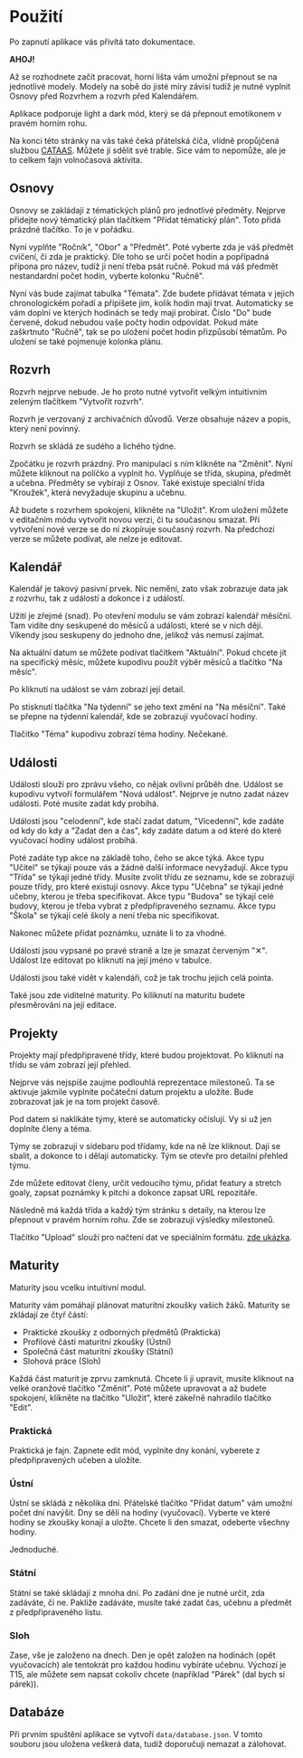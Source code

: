 # Použití

Po zapnutí aplikace vás přivítá tato dokumentace.

**AHOJ!**

Až se rozhodnete začít pracovat, horní lišta vám umožní přepnout se na
jednotlivé modely.
Modely na sobě do jisté míry závisí tudíž je nutné vyplnit Osnovy před Rozvrhem
a rozvrh před Kalendářem.

Aplikace podporuje light a dark mód, který se dá přepnout emotikonem v pravém
horním rohu.

Na konci této stránky na vás také čeká přátelská číča,
vlídně propůjčená službou
[CATAAS](https://cataas.com/).
Můžete jí sdělit své trable.
Sice vám to nepomůže, ale je to celkem fajn volnočasová aktivita.

## Osnovy

Osnovy se zakládají z tématických plánů pro jednotlivé předměty.
Nejprve přidejte nový tématický plán tlačítkem "Přidat tématický plán".
Toto přidá prázdné tlačítko.
To je v pořádku.

Nyní vyplňte "Ročník", "Obor" a "Předmět".
Poté vyberte zda je váš předmět cvičení, či zda je praktický.
Dle toho se určí počet hodin a popřípadná přípona pro název, tudíž ji není
třeba psát ručně.
Pokud má váš předmět nestandardní počet hodin, vyberte kolonku "Ručně".

Nyní vás bude zajímat tabulka "Témata".
Zde budete přidávat témata v jejich chronologickém pořadí a připíšete jim, kolik
hodin mají trvat.
Automaticky se vám doplní ve kterých hodinách se tedy mají probírat.
Číslo "Do" bude červené, dokud nebudou vaše počty hodin odpovídat.
Pokud máte zaškrtnuto "Ručně", tak se po uložení počet hodin přizpůsobí
tématům.
Po uložení se také pojmenuje kolonka plánu.

## Rozvrh

Rozvrh nejprve nebude.
Je ho proto nutné vytvořit velkým intuitivním zeleným tlačítkem
"Vytvořit rozvrh".

Rozvrh je verzovaný z archivačních důvodů.
Verze obsahuje název a popis, který není povinný.

Rozvrh se skládá ze sudého a lichého týdne.

Zpočátku je rozvrh prázdný.
Pro manipulaci s ním klikněte na "Změnit".
Nyní můžete kliknout na políčko a vyplnit ho.
Vyplňuje se třída, skupina, předmět a učebna.
Předměty se vybírají z Osnov.
Také existuje speciální třída "Kroužek", která nevyžaduje skupinu a
učebnu.

Až budete s rozvrhem spokojeni, klikněte na "Uložit".
Krom uložení můžete v editačním módu vytvořit novou verzi, či tu současnou
smazat.
Při vytvoření nové verze se do ní zkopíruje současný rozvrh.
Na předchozí verze se můžete podívat, ale nelze je editovat.

## Kalendář

Kalendář je takový pasivní prvek.
Nic nemění, zato však zobrazuje data jak z rozvrhu, tak z událostí a
dokonce i z událostí.

Užití je zřejmé (snad).
Po otevření modulu se vám zobrazí kalendář měsíční.
Tam vidíte dny seskupené do měsíců a události, které se v nich dějí.
Víkendy jsou seskupeny do jednoho dne, jelikož vás nemusí zajímat.

Na aktuální datum se můžete podívat tlačítkem "Aktuální".
Pokud chcete jít na specifický měsíc, můžete kupodivu použít výběr měsíců a
tlačítko "Na měsíc".

Po kliknutí na událost se vám zobrazí její detail.

Po stisknutí tlačítka "Na týdenní" se jeho text změní na "Na měsíční".
Také se přepne na týdenní kalendář, kde se zobrazují vyučovací hodiny.

Tlačítko "Téma" kupodivu zobrazí téma hodiny.
Nečekané.

## Události

Události slouží pro zprávu všeho, co nějak ovlivní průběh dne.
Událost se kupodivu vytvoří formulářem "Nová událost".
Nejprve je nutno zadat název události.
Poté musíte zadat kdy probíhá.

Události jsou "celodenní", kde stačí zadat datum,
"Vícedenní", kde zadáte od kdy do kdy a "Zadat den a čas", kdy zadáte datum
a od které do které vyučovací hodiny událost probíhá.

Poté zadáte typ akce na základě toho, čeho se akce týká.
Akce typu "Učitel" se týkají pouze vás a žádné další informace nevyžadují.
Akce typu "Třída" se týkají jedné třídy.
Musíte zvolit třídu ze seznamu, kde se zobrazují pouze třídy, pro které existují
osnovy.
Akce typu "Učebna" se týkají jedné učebny, kterou je třeba specifikovat.
Akce typu "Budova" se týkají celé budovy, kterou je třeba vybrat z
předpřipraveného seznamu.
Akce typu "Škola" se týkají celé školy a není třeba nic specifikovat.

Nakonec můžete přidat poznámku, uznáte li to za vhodné.

Události jsou vypsané po pravé straně a lze je smazat červeným "✕".
Událost lze editovat po kliknutí na její jméno v tabulce.

Události jsou také vidět v kalendáři, což je tak trochu jejich celá pointa.

Také jsou zde viditelné maturity. Po kiliknutí na maturitu budete přesměrováni
na její editace.

## Projekty

Projekty mají předpřipravené třídy, které budou projektovat.
Po kliknutí na třídu se vám zobrazí její přehled.

Nejprve vás nejspíše zaujme podlouhlá reprezentace milestoneů.
Ta se aktivuje jakmile vyplníte počáteční datum projektu a uložíte.
Bude zobrazovat jak je na tom projekt časově.

Pod datem si naklikáte týmy, které se automaticky očíslují.
Vy si už jen doplníte členy a téma.

Týmy se zobrazují v sidebaru pod třídamy, kde na ně lze kliknout.
Dají se sbalit, a dokonce to i dělají automaticky.
Tým se otevře pro detailní přehled týmu.

Zde můžete editovat členy, určit vedoucího týmu, přidat featury a stretch goaly,
zapsat poznámky k pitchi a dokonce zapsat URL repozitáře.

Následně má každá třída a každý tým stránku s detaily, na kterou lze přepnout
v pravém horním rohu.
Zde se zobrazují výsledky milestoneů.

Tlačítko "Upload" slouží pro načtení dat ve speciálním formátu.
[zde ukázka](example-project-sample.txt).

## Maturity

Maturity jsou vcelku intuitivní modul.

Maturity vám pomáhají plánovat maturitní zkoušky vašich žáků.
Maturity se zkládají ze čtyř částí:

* Praktické zkoušky z odborných předmětů (Praktická)
* Profilové části maturitní zkoušky (Ústní)
* Společná část maturitní zkoušky (Státní)
* Slohová práce (Sloh)

Každá část maturit je zprvu zamknutá.
Chcete li jí upravit, musíte kliknout na velké oranžové tlačítko "Změnit".
Poté můžete upravovat a až budete spokojení, klikněte na tlačítko "Uložit",
které zákeřně nahradilo tlačítko "Edit".

### Praktická

Praktická je fajn.
Zapnete edit mód, vyplníte dny konání, vyberete z předpřipravených učeben a
uložíte.

### Ústní

Ústní se skládá z několika dní.
Přátelské tlačítko "Přidat datum" vám umožní počet dní navýšit.
Dny se dělí na hodiny (vyučovací).
Vyberte ve které hodiny se zkoušky konají a uložte.
Chcete li den smazat, odeberte všechny hodiny.

Jednoduché.

### Státní

Státní se také skládají z mnoha dní.
Po zadání dne je nutné určit, zda zadáváte, či ne.
Pakliže zadáváte, musíte také zadat čas, učebnu a předmět z předpřipraveného
listu.

### Sloh

Zase, vše je založeno na dnech.
Den je opět založen na hodinách (opět vyučovacích) ale tentokrát pro každou
hodinu vybíráte učebnu.
Výchozí je T15, ale můžete sem napsat cokoliv chcete
(například "Párek" (dal bych si párek)).

## Databáze

Při prvním spuštění aplikace se vytvoří `data/database.json`.
V tomto souboru jsou uložena veškerá data, tudíž doporučuji nemazat a zálohovat.
